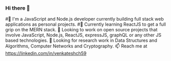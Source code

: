 ### Hi there 👋

#🔭 I'm a JavaScript and Node.js developer currently building full stack web applications as personal projects.
#🌱 Currently learning ReactJS to get a full grip on the MERN stack.
👯 Looking to work on open source projects that involve JavaScript, Node.js, ReactJS, expressJS, graphQL or any other JS based technologies.
💬 Looking for research work in Data Structures and Algorithms, Computer Networks and Cryptography.
📫 Reach me at https://linkedin.com/in/venkateshch59

<!--
**venkatexh/venkatexh** is a ✨ _special_ ✨ repository because its `README.md` (this file) appears on your GitHub profile.

Here are some ideas to get you started:


- ⚡ Fun fact: ...
-->
